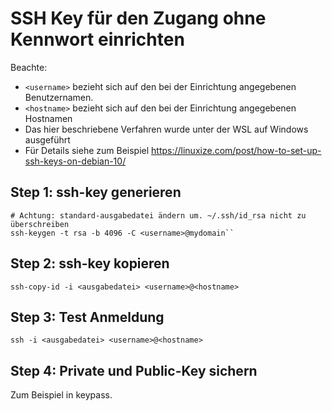 # SSH Key für den Zugang ohne Kennwort einrichten


Beachte: 
- ``<username>`` bezieht sich auf den bei der Einrichtung angegebenen Benutzernamen.
- ``<hostname>`` bezieht sich auf den bei der Einrichtung angegebenen Hostnamen
- Das hier beschriebene Verfahren wurde unter der WSL auf Windows ausgeführt
- Für Details siehe zum Beispiel https://linuxize.com/post/how-to-set-up-ssh-keys-on-debian-10/

## Step 1: ssh-key generieren
````
# Achtung: standard-ausgabedatei ändern um. ~/.ssh/id_rsa nicht zu überschreiben
ssh-keygen -t rsa -b 4096 -C <username>@mydomain``
````

## Step 2: ssh-key kopieren


````
ssh-copy-id -i <ausgabedatei> <username>@<hostname>
````


## Step 3: Test Anmeldung

````
ssh -i <ausgabedatei> <username>@<hostname>
````

## Step 4: Private und Public-Key sichern

Zum Beispiel in keypass.

